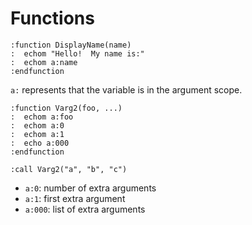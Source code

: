 Functions
===

```
:function DisplayName(name)
:  echom "Hello!  My name is:"
:  echom a:name
:endfunction
```

`a:` represents that the variable is in the argument scope.


```
:function Varg2(foo, ...)
:  echom a:foo
:  echom a:0
:  echom a:1
:  echo a:000
:endfunction

:call Varg2("a", "b", "c")
```

- `a:0`: number of extra arguments
- `a:1`: first extra argument
- `a:000`: list of extra arguments

